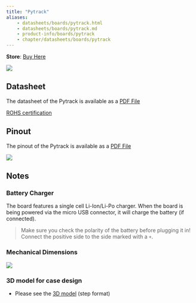 ```yaml
---
title: "Pytrack"
aliases:
    - datasheets/boards/pytrack.html
    - datasheets/boards/pytrack.md
    - product-info/boards/pytrack
    - chapter/datasheets/boards/pytrack
---
```

**Store**: [Buy Here](https://pycom.io/product/pytrack/)

![](/gitbook/assets/pytrack.png) 


## Datasheet

The datasheet of the Pytrack is available as a [PDF File](/gitbook/assets/pytrack-specsheet-1.pdf)

[ROHS certification](/gitbook/assets/RoHs_declarations/RoHS-for-Pysense(8286-00030P)-20190523.pdf)

## Pinout

The pinout of the Pytrack is available as a [PDF File](/gitbook/assets/pytrack-pinout.pdf)


![](/gitbook/assets/pytrack-pinout-1.png)
## Notes
### Battery Charger

The board features a single cell Li-Ion/Li-Po charger. When the board is being powered via the micro USB connector, it will charge the battery (if connected).
> Make sure you check the polarity of the battery before plugging it in! Connect the positive side to the side marked with a `+`.


### Mechanical Dimensions

![](/gitbook/assets/Pysense_v1.1_MechanicalDimensions_b.png)

### 3D model for case design

* Please see the [3D model](/gitbook/assets/PyTrack_v1.1.step") (step format)
